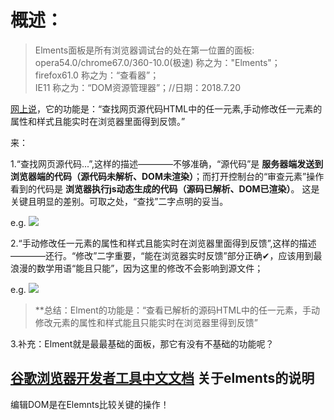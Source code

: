 # 概述：

> Elments面板是所有浏览器调试台的处在第一位置的面板:</br>
opera54.0/chrome67.0/360-10.0(极速) 称之为："Elments"；</br>
firefox61.0 称之为：“查看器”；</br>
IE11 称之为：“DOM资源管理器”；//日期：2018.7.20

[网上说](https://www.cnblogs.com/LibraThinker/p/5948448.html)，它的功能是：“查找网页源代码HTML中的任一元素,手动修改任一元素的属性和样式且能实时在浏览器里面得到反馈。”

来：

1.“查找网页源代码...”,这样的描述————不够准确，“源代码”是 **服务器端发送到浏览器端的代码（源代码未解析、DOM未渲染）**；而打开控制台的“审查元素”操作看到的代码是 **浏览器执行js动态生成的代码（源码已解析、DOM已渲染）**。 这是关键且明显的差别。可取之处，“查找”二字点明的妥当。

e.g.
![](https://github.com/TUARAN/pic/blob/master/js/elments查.png)


2.“手动修改任一元素的属性和样式且能实时在浏览器里面得到反馈”,这样的描述————还行。“修改”二字重要，“能在浏览器实时反馈”部分正确✔，应该用到最浪漫的数学用语“能且只能”，因为这里的修改不会影响到源文件；

e.g.
![](https://github.com/TUARAN/pic/blob/master/js/elments改.png)

> **总结：Elment的功能是：“查看已解析的源码HTML中的任一元素，手动修改元素的属性和样式能且只能实时在浏览器里得到反馈”

3.补充：Elment就是最最基础的面板，那它有没有不基础的功能呢？

## [谷歌浏览器开发者工具中文文档](http://www.css88.com/doc/chrome-devtools/inspect-styles/) 关于elments的说明

编辑DOM是在Elemnts比较关键的操作！



